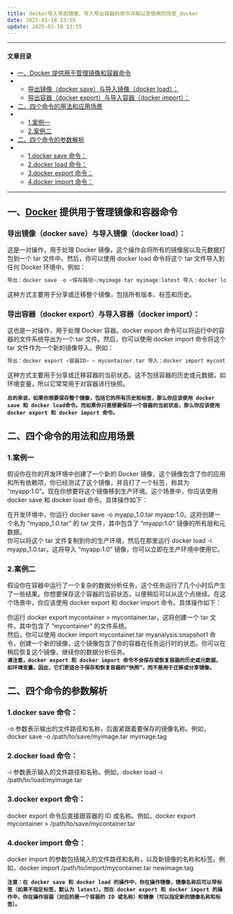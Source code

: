 ```yaml
---
title: docker导入导出镜像、导入导出容器的命令详解以及使用的场景_docker
date: 2025-01-18 13:55
update: 2025-01-18 13:55
---
```


---
#### 文章目录

-   [一、Docker 提供用于管理镜像和容器命令](https://blog.csdn.net/weixin_45876175/article/details/130909849#Docker__9)
-   -   [导出镜像（docker save）与导入镜像（docker load）：](https://blog.csdn.net/weixin_45876175/article/details/130909849#docker_savedocker_load_10)
    -   [导出容器（docker export）与导入容器（docker import）：](https://blog.csdn.net/weixin_45876175/article/details/130909849#docker_exportdocker_import_18)
-   [二、四个命令的用法和应用场景](https://blog.csdn.net/weixin_45876175/article/details/130909849#_30)
-   -   [1.案例一](https://blog.csdn.net/weixin_45876175/article/details/130909849#1_31)
    -   [2.案例二](https://blog.csdn.net/weixin_45876175/article/details/130909849#2_39)
-   [二、四个命令的参数解析](https://blog.csdn.net/weixin_45876175/article/details/130909849#_48)
-   -   [1.docker save 命令：](https://blog.csdn.net/weixin_45876175/article/details/130909849#1docker_save__49)
    -   [2.docker load 命令：](https://blog.csdn.net/weixin_45876175/article/details/130909849#2docker_load__53)
    -   [3.docker export 命令：](https://blog.csdn.net/weixin_45876175/article/details/130909849#3docker_export__58)
    -   [4.docker import 命令：](https://blog.csdn.net/weixin_45876175/article/details/130909849#4docker_import__62)

___

## 一、[Docker](https://so.csdn.net/so/search?q=Docker&spm=1001.2101.3001.7020) 提供用于管理镜像和容器命令

### 导出镜像（docker save）与导入镜像（docker load）：

这是一对操作，用于处理 Docker 镜像。这个操作会将所有的镜像层以及元数据打包到一个 tar 文件中。然后，你可以使用 docker load 命令将这个 tar 文件导入到任何 Docker 环境中。例如：

```c
导出：docker save -o <保存路径>/myimage.tar myimage:latest 导入：docker load -i <路径>/myimage.tar
```

这种方式主要用于分享或迁移整个镜像，包括所有版本、标签和历史。

### 导出容器（docker export）与导入容器（docker import）：

这也是一对操作，用于处理 Docker 容器。docker export 命令可以将运行中的容器的文件系统导出为一个 tar 文件。然后，你可以使用 docker import 命令将这个 tar 文件作为一个新的镜像导入。例如：

```c
导出：docker export <容器ID> > mycontainer.tar 导入：docker import mycontainer.tar
```

这种方式主要用于分享或迁移容器的当前状态。这不包括容器的历史或元数据，如环境变量，所以它常常用于对容器进行快照。

**`总的来说，如果你想要保存整个镜像，包括它的所有历史和标签，那么你应该使用 docker save 和 docker load命令。而如果你只是想要保存一个容器的当前状态，那么你应该使用 docker export 和 docker import 命令。`**

## 二、四个命令的用法和应用场景

### 1.案例一

假设你在你的开发环境中创建了一个新的 Docker 镜像，这个镜像包含了你的应用和所有依赖项，你已经测试了这个镜像，并且打了一个标签，称其为 “myapp:1.0”。现在你想要将这个镜像移到生产环境。这个场景中，你应该使用 docker save 和 docker load 命令。具体操作如下：

在开发环境中，你运行 docker save -o myapp\_1.0.tar myapp:1.0。这将创建一个名为 “myapp\_1.0.tar” 的 tar 文件，其中包含了 “myapp:1.0” 镜像的所有层和元数据。  
你可以将这个 tar 文件复制到你的生产环境，然后在那里运行 docker load -i myapp\_1.0.tar。这将导入 “myapp:1.0” 镜像，你可以立即在生产环境中使用它。

### 2.案例二

假设你在容器中运行了一个复杂的数据分析任务，这个任务运行了几个小时后产生了一些结果。你想要保存这个容器的当前状态，以便稍后可以从这个点继续。在这个场景中，你应该使用 docker export 和 docker import 命令。具体操作如下：

你运行 docker export mycontainer > mycontainer.tar，这将创建一个 tar 文件，其中包含了 “mycontainer” 的文件系统。  
然后，你可以使用 docker import mycontainer.tar myanalysis:snapshot1 命令，创建一个新的镜像，这个镜像包含了你的容器在任务运行时的状态。你可以在稍后恢复这个镜像，继续你的数据分析任务。  
**`请注意，docker export 和 docker import 命令不会保存或恢复容器的历史或元数据，如环境变量。因此，它们更适合于保存和恢复容器的“快照”，而不是用于迁移或分享镜像。`**

## 二、四个命令的参数解析

### 1.docker save 命令：

\-o 参数表示输出的文件路径和名称，后面紧跟着要保存的镜像名称。例如，docker save -o /path/to/save/myimage.tar myimage:tag

### 2.docker load 命令：

\-i 参数表示输入的文件路径和名称。例如，docker load -i /path/to/load/myimage.tar

### 3.docker export 命令：

docker export 命令后直接跟容器的 ID 或名称。例如，docker export mycontainer > /path/to/save/mycontainer.tar

### 4.docker import 命令：

docker import 的参数包括输入的文件路径和名称，以及新镜像的名称和标签。例如，docker import /path/to/import/mycontainer.tar newimage:tag

**`注意：在 docker save 和 docker load 的操作中，你在操作镜像，镜像名称后可以带标签（如果不指定标签，默认为 latest）。而在 docker export 和 docker import 的操作中，你在操作容器（对应的是一个容器的 ID 或名称）和镜像（可以指定新的镜像名称和标签）。`**
